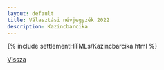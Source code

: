 ```yaml
---
layout: default
title: Választási névjegyzék 2022
description: Kazincbarcika
---
```


{% include settlementHTMLs/Kazincbarcika.html %}

[Vissza](../)